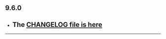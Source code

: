 ## 9.6.0

- ## The [CHANGELOG file is here](https://flutter-sound.canardoux.xyz/changelog.html)

-----------------------------------------------------------------------------------------------------------------------------------
